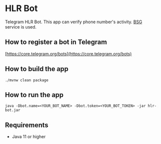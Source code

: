 # HLR Bot
Telegram HLR Bot. This app can verify phone number's activity.
[BSG](https://bsg.world/) service is used.


## How to register a bot in Telegram
[https://core.telegram.org/bots](https://core.telegram.org/bots)

## How to build the app
```
./mvnw clean package
```

## How to run the app
```
java -Dbot.name=<YOUR_BOT_NAME> -Dbot.token=<YOUR_BOT_TOKEN> -jar hlr-bot.jar
```

## Requirements
- Java 11 or higher 
